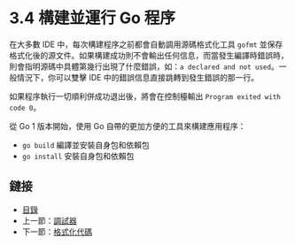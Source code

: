 # 3.4 構建並運行 Go 程序

在大多數 IDE 中，每次構建程序之前都會自動調用源碼格式化工具 `gofmt` 並保存格式化後的源文件。如果構建成功則不會輸出任何信息，而當發生編譯時錯誤時，則會指明源碼中具體第幾行出現了什麼錯誤，如：`a declared and not used`。一般情況下，你可以雙擊 IDE 中的錯誤信息直接跳轉到發生錯誤的那一行。

如果程序執行一切順利併成功退出後，將會在控制檯輸出 `Program exited with code 0`。

從 Go 1 版本開始，使用 Go 自帶的更加方便的工具來構建應用程序：

- `go build` 編譯並安裝自身包和依賴包
- `go install` 安裝自身包和依賴包

## 鏈接

- [目錄](directory.md)
- 上一節：[調試器](03.3.md)
- 下一節：[格式化代碼](03.5.md)